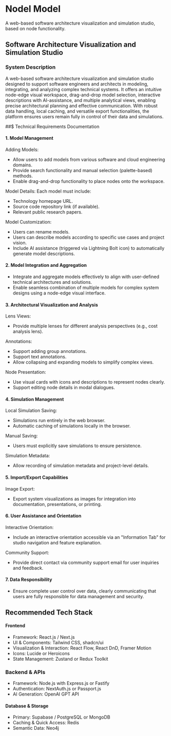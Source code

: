 # Nodel Model
A web-based software architecture visualization and simulation studio, based on node functionality.

## Software Architecture Visualization and Simulation Studio

### System Description

A web-based software architecture visualization and simulation studio designed to support software engineers and architects in modeling, integrating, and analyzing complex technical systems. It offers an intuitive node-edge visual workspace, drag-and-drop model selection, interactive descriptions with AI-assistance, and multiple analytical views, enabling precise architectural planning and effective communication. With robust data handling, local caching, and versatile export functionalities, the platform ensures users remain fully in control of their data and simulations.

##$ Technical Requirements Documentation

#### 1. Model Management

Adding Models:
 - Allow users to add models from various software and cloud engineering domains.
 - Provide search functionality and manual selection (palette-based) methods.
 - Enable drag-and-drop functionality to place nodes onto the workspace.

Model Details:
Each model must include:
 - Technology homepage URL.
 - Source code repository link (if available).
 - Relevant public research papers.

Model Customization:
 - Users can rename models.
 - Users can describe models according to specific use cases and project vision.
 - Include AI assistance (triggered via Lightning Bolt icon) to automatically generate model descriptions.

#### 2. Model Integration and Aggregation
 - Integrate and aggregate models effectively to align with user-defined technical architectures and solutions.
 - Enable seamless combination of multiple models for complex system designs using a node-edge visual interface.

#### 3. Architectural Visualization and Analysis
Lens Views:
 - Provide multiple lenses for different analysis perspectives (e.g., cost analysis lens).

Annotations:
 - Support adding group annotations.
 - Support text annotations.
 - Allow collapsing and expanding models to simplify complex views.

Node Presentation:
 - Use visual cards with icons and descriptions to represent nodes clearly.
 - Support editing node details in modal dialogues.

#### 4. Simulation Management

Local Simulation Saving:
 - Simulations run entirely in the web browser.
 - Automatic caching of simulations locally in the browser.

Manual Saving:
 - Users must explicitly save simulations to ensure persistence.

Simulation Metadata:
 - Allow recording of simulation metadata and project-level details.

#### 5. Import/Export Capabilities
Image Export:
 - Export system visualizations as images for integration into documentation, presentations, or printing.

#### 6. User Assistance and Orientation
Interactive Orientation:
 - Include an interactive orientation accessible via an "Information Tab" for studio navigation and feature explanation.

Community Support:
 - Provide direct contact via community support email for user inquiries and feedback.

#### 7. Data Responsibility
 - Ensure complete user control over data, clearly communicating that users are fully responsible for data management and security.

## Recommended Tech Stack

#### Frontend
 - Framework: React.js / Next.js
 - UI & Components: Tailwind CSS, shadcn/ui
 - Visualization & Interaction: React Flow, React DnD, Framer Motion
 - Icons: Lucide or Heroicons
 - State Management: Zustand or Redux Toolkit

### Backend & APIs
 - Framework: Node.js with Express.js or Fastify
 - Authentication: NextAuth.js or Passport.js
 - AI Generation: OpenAI GPT API

#### Database & Storage
 - Primary: Supabase / PostgreSQL or MongoDB
 - Caching & Quick Access: Redis
 - Semantic Data: Neo4j

